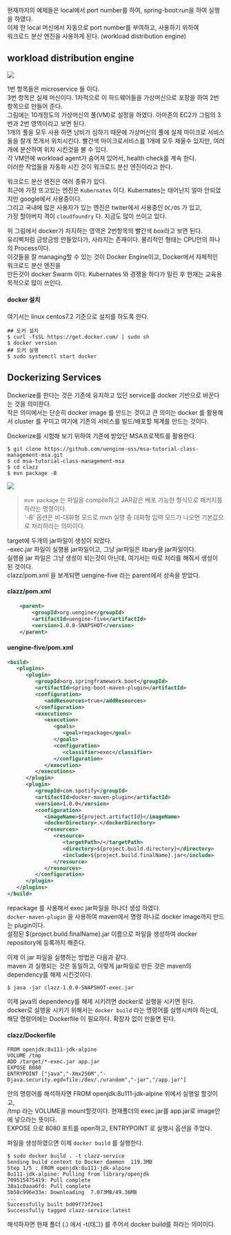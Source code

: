 현재까지의 예제들은 local에서 port number를 하여, spring-boot:run을 하여 실행을 하였다.  
이제 한 local 머신에서 자동으로 port number를 부여하고, 사용하기 위하여  
워크로드 분산 엔진을 사용하게 된다. (workload distribution engine)  

workload distribution engine
------

![](https://raw.githubusercontent.com/wiki/TheOpenCloudEngine/uEngine-cloud/get-started/images/wokrloadDE.png)

1번 항목들은 microservice 들 이다.  
3번 항목은 실제 머신이다. 1차적으로 이 하드웨어들을 가상머신으로 포장을 하여 2번 항목으로 만들어 준다.  
그림에는 10개정도의 가상머신의 풀(VM)로 설정을 하였다. 아마존의 EC2가 그림의 3번과 2번 영역이라고 보면 된다.  
1개의 풀을 모두 사용 하면 낭비가 심하기 때문에 가상머신의 풀에 실제 마이크로 서비스들을 잘개 쪼개서 위치시킨다.
빨간색 마이크로서비스를 1개에 모두 채울수 있지만, 여러개에 분산하여 위치 시킨것을 볼 수 있다.  
각 VM안에 workload agent가 숨어져 있어서, health check를 계속 한다.  
이러한 작업들을 자동화 시킨 것이 워크로드 분산 엔진이라고 한다.  

워크로드 분산 엔진은 여러 종류가 있다.  
최근에 가장 뜨고있는 엔진은 `Kubernates` 이다. Kubernates는 태어난지 얼마 안되었지만 google에서 사용중이다.  
그리고 국내에 많은 사용자가 있는 엔진은 twiter에서 사용중인 `DC/OS` 가 있고,  
가장 할아버지 격이 `cloudfoundry` 다. 지금도 많이 쓰이고 있다.  

위 그림에서 docker가 차지하는 영역은 2번항목의 빨간색 box라고 보면 된다.  
유리벽처럼 금방금방 만들었다가, 사라지는 존재이다. 물리적인 형태는 CPU안의 하나의 Process이다.  
이것들을 잘 managing할 수 있는 것이 Docker Engine이고, Docker에서 자체적인 워크로드 분산 엔진을  
만든것이 docker Swarm 이다. Kubernates 와 경쟁을 하다가 밀린 후 현재는 교육용 목적으로 많이 쓰인다.  

#### docker 설치
여기서는 linux centos7.2 기준으로 설치를 하도록 한다.  
```
## 도커 설치
$ curl -fsSL https://get.docker.com/ | sudo sh
$ docker version
## 도커 실행
$ sudo systemctl start docker
```

Dockerizing Services
------ 
Dockerize를 한다는 것은 기존에 유지하고 있던 service를 docker 기반으로 바꾼다는 것을 의미한다.  
작은 의미에서는 단순히 docker image 를 만드는 것이고 큰 의미는 docker 를 활용해서 cluster 를 꾸미고 여기에 기존의 서비스를 빌드/배포할 체계를 만드는 것이다.

Dockerize를 시험해 보기 위하여 기존에 받았던 MSA프로젝트를 활용한다.  
```
$ git clone https://github.com/uengine-oss/msa-tutorial-class-management-msa.git
$ cd msa-tutorial-class-management-msa
$ cd clazz
$ mvn package -B
```
![](https://raw.githubusercontent.com/wiki/TheOpenCloudEngine/uEngine-cloud/get-started/images/clazz-execJar.png)

> `mvn package` 는 파일을 compile하고 JAR같은 배포 가능한 형식으로 패키지를 하라는 명령이다.  
> '-B' 옵션은 비-대화형 모드로 mvn 실행 중 대화형 입력 모드가 나오면 기본값으로 처리하라는 의미이다.  

target에 두개의 jar파일이 생성이 되었다.  
-exec.jar 파일이 실행용 jar파일이고, 그냥 jar파일은 libary용 jar파일이다.  
실행용 jar 파일은 그냥 생성이 되는것이 아닌데, 여기서는 따로 처리를 해줘서 생성이 된 것이다.  
clazz/pom.xml 을 보게되면 uengine-five 라는 parent에서 상속을 받았다.  
#### clazz/pom.xml
```xml
    <parent>
        <groupId>org.uengine</groupId>
        <artifactId>uengine-five</artifactId>
        <version>1.0.0-SNAPSHOT</version>
    </parent>
```
#### uengine-five/pom.xml
```xml
<build>
   <plugins>
      <plugin>
         <groupId>org.springframework.boot</groupId>
         <artifactId>spring-boot-maven-plugin</artifactId>
         <configuration>
            <addResources>true</addResources>
         </configuration>
         <executions>
            <execution>
               <goals>
                  <goal>repackage</goal>
               </goals>
               <configuration>
                  <classifier>exec</classifier>
               </configuration>
            </execution>
         </executions>
      </plugin>
      <plugin>
         <groupId>com.spotify</groupId>
         <artifactId>docker-maven-plugin</artifactId>
         <version>1.0.0</version>
         <configuration>
            <imageName>${project.artifactId}</imageName>
            <dockerDirectory>.</dockerDirectory>
            <resources>
               <resource>
                  <targetPath>/</targetPath>
                  <directory>${project.build.directory}</directory>
                  <include>${project.build.finalName}.jar</include>
               </resource>
            </resources>
         </configuration>
      </plugin>
   </plugins>
</build>
```
repackage 를 사용해서 exec jar파일을 하나더 생성 하였다.  
`docker-maven-plugin` 을 사용하여 maven에서 명령 하나로 docker image까지 만드는 plugin이다.  
설정된 ${project.build.finalName}.jar 이름으로 파일을 생성하여 docker repository에 등록까지 해준다.  

이제 이 jar 파일을 실행하는 방법은 다음과 같다.  
maven 과 실행되는 것은 동일하고, 이렇게 jar파일로 만든 것은 maven의 dependency를 해제 시킨것이다.  
```
$ java -jar clazz-1.0.0-SNAPSHOT-exec.jar
```
이제 java의 dependency를 해제 시키려면 docker로 실행을 시키면 된다.  
docker로 실행을 시키기 위해서는 `docker build` 라는 명령어를 실행시켜야 하는데,  
해당 명령어에는 Dockerfile 이 필요하다. 확장자 없이 만들면 된다.  

#### clazz/Dockerfile
```
FROM openjdk:8u111-jdk-alpine
VOLUME /tmp
ADD /target/*-exec.jar app.jar
EXPOSE 8080
ENTRYPOINT ["java","-Xmx256M","-Djava.security.egd=file:/dev/./urandom","-jar","/app.jar"]
```
안의 명령어를 해석하자면 FROM openjdk:8u111-jdk-alpine 위에서 실행일 할것이고,  
/tmp 라는 VOLUME을 mount할것이다. 현재폴더의 exec.jar를 app.jar로 image안에 넣으라는 뜻이다.  
EXPOSE 으로 8080 포트를 open하고, ENTRYPOINT 로 실행시 옵션을 주었다.  

파일을 생성하였으면 이제 `docker build` 를 실행한다.  
```
$ sudo docker build . -t clazz-service
Sending build context to Docker daemon  119.3MB
Step 1/5 : FROM openjdk:8u111-jdk-alpine
8u111-jdk-alpine: Pulling from library/openjdk
709515475419: Pull complete
38a1c0aaa6fd: Pull complete
5b58c996e33e: Downloading  7.073MB/49.36MB
...
Successfully built bd09f73f2ee1
Successfully tagged clazz-service:latest
```
해석하자면 현재 폴더 (.) 에서 -t(태그) 를 주어서 docker build를 하라는 의미이다.  